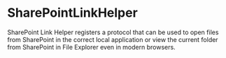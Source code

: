 # SharePointLinkHelper
SharePoint Link Helper registers a protocol that can be used to open files from SharePoint in the correct local application or view the current folder from SharePoint in File Explorer even in modern browsers.

